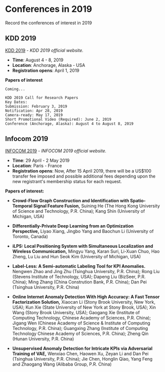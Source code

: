 # Conferences in 2019
Record the conferences of interest in 2019

## KDD 2019
[KDD 2019](https://www.kdd.org/kdd2019/) - *KDD 2019 official website.*
* **Time**: August 4 - 8, 2019
* **Location**: Anchorage, Alaska - USA
* **Registration opens**: April 1, 2019

**Papers of interest**
```
Coming...

KDD 2019 Call for Research Papers
Key Dates:
Submission: February 3, 2019
Notification: Apr 28, 2019
Camera-ready: May 17, 2019
Short Promotional Video (Required): June 2, 2019
Conference (Anchorage, Alaska): August 4 to August 8, 2019
```


## Infocom 2019
[INFOCOM 2019](https://infocom2019.ieee-infocom.org/) - *INFOCOM 2019 official website.*
* **Time**: 29 April - 2 May 2019 
* **Location**: Paris - France
* **Registration opens**: Now,  After 15 April 2019, there will be a US$100 transfer fee imposed and possible additional fees depending upon the new registrant's membership status for each request.

**Papers of interest:**

* **Crowd-Flow Graph Construction and Identification with Spatio-Temporal Signal Feature Fusion,**
Suining He (The Hong Kong University of Science and Technology, P.R. China); Kang Shin (University of Michigan, USA)

* **Differentially-Private Deep Learning from an Optimization Perspective,**
Liyao Xiang, Jingbo Yang and Baochun Li (University of Toronto, Canada)

* **iLPS: Local Positioning System with Simultaneous Localization and Wireless Communication,**
Mingyu Yang, Karan Suri, Li-Xuan Chuo, Hao Zheng, Lu Liu and Hun Seok Kim (University of Michigan, USA)

* **Label-Less: A Semi-automatic Labeling Tool for KPI Anomalies.**
Nengwen Zhao and Jing Zhu (Tsinghua University, P.R. China); Rong Liu (Stevens Institute of Technology, USA); Dapeng Liu (BizSeer, P.R. China); Ming Zhang (China Constrution Bank, P.R. China); Dan Pei (Tsinghua University, P.R. China)

* **Online Internet Anomaly Detection With High Accuracy: A Fast Tensor Factorization Solution,**
Xiaocan Li (Stony Brook University, New York, USA); Kun Xie (State University of New York at Stony Brook, USA); Xin Wang (Stony Brook University, USA); Gaogang Xie (Institute of Computing Technology, Chinese Academy of Sciences, P.R. China); Jigang Wen (Chinese Academy of Science & Institute of Computing Technology, P.R. China); Guangxing Zhang (Institute of Computing Technology Chinese Academy of Sciences, P.R. China); Zheng Qin (Hunan University, P.R. China)

* **Unsupervised Anomaly Detection for Intricate KPIs via Adversarial Training of VAE,**
Wenxiao Chen, Haowen Xu, Zeyan Li and Dan Pei (Tsinghua University, P.R. China); Jie Chen, Honglin Qiao, Yang Feng and Zhaogang Wang (Alibaba Group, P.R. China)

